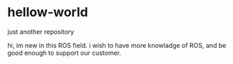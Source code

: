 # hellow-world

just another repository

hi, im new in this ROS field. i wish to have more knowladge of ROS, and be good enough to support our customer.
